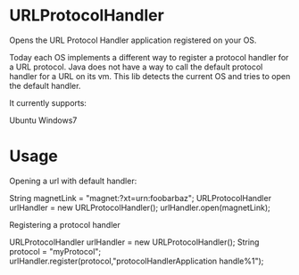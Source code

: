URLProtocolHandler
==================

Opens the URL Protocol Handler application registered on your OS.

Today each OS implements a different way to register a protocol handler for a URL protocol.
Java does not have a way to call the default protocol handler for a URL on its vm.
This lib detects the current OS and tries to open the default handler.

It currently supports:

Ubuntu
Windows7

Usage
==================

Opening a url with default handler:

String magnetLink = "magnet:?xt=urn:foobarbaz";
URLProtocolHandler urlHandler = new URLProtocolHandler();
urlHandler.open(magnetLink);

Registering a protocol handler

URLProtocolHandler urlHandler = new URLProtocolHandler();
String protocol = "myProtocol";
urlHandler.register(protocol,"protocolHandlerApplication handle%1");
